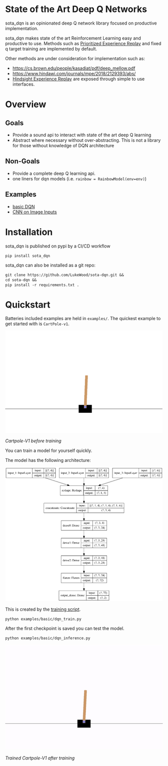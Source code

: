 # State of the Art Deep Q Networks

sota_dqn is an opinionated deep Q network library focused on productive implementation.

sota_dqn makes state of the art Reinforcement Learning easy and productive to use.
Methods such as [Prioritized Experience Replay](https://arxiv.org/abs/1511.05952) and fixed q target training are implemented by default.

Other methods are under consideration for implementation such as:
- https://cs.brown.edu/people/kasadiat/pdf/deep_mellow.pdf
- https://www.hindawi.com/journals/mpe/2018/2129393/abs/
- [Hindsight Experience Replay](http://papers.nips.cc/paper/7090-hindsight-experience-replay) are exposed through simple to use interfaces.


# Overview
## Goals
- Provide a sound api to interact with state of the art deep Q learning
- Abstract where necessary without over-abstracting.  This is not a library for those without knowledge of DQN architecture

## Non-Goals
- Provide a complete deep Q learning api. 
- one liners for dqn models (i.e. `rainbow = RainbowModel(env=env)`)

## Examples
- [basic DQN](examples/basic/)
- [CNN on Image Inputs](examples/cnn/)

# Installation
sota_dqn is published on pypi by a CI/CD workflow
```
pip install sota_dqn
```

sota_dqn can also be installed as a git repo:
```
git clone https://github.com/LukeWood/sota-dqn.git &&
cd sota-dqn && 
pip install -r requirements.txt .
```

# Quickstart
Batteries included examples are held in `examples/`.
The quickest example to get started with is `CartPole-v1`.

![random sample video](media/random-cartpole.gif)

_Cartpole-V1 before training_

You can train a model for yourself quickly.

The model has the following architecture:

![model architecture](media/basic_model.png)

This is created by the [training script](examples/basic/train.py).

```
python examples/basic/dqn_train.py
```

After the first checkpoint is saved you can test the model.

```
python examples/basic/dqn_inference.py
```

![trained sample video](media/trained-cartpole.gif)

_Trained Cartpole-V1 after training_

